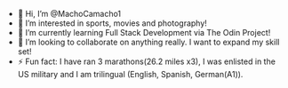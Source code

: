 - 👋 Hi, I’m @MachoCamacho1
- 👀 I’m interested in sports, movies and photography!
- 🌱 I’m currently learning Full Stack Development via The Odin Project!
- 💞️ I’m looking to collaborate on anything really. I want to expand my skill set!
- ⚡ Fun fact: I have ran 3 marathons(26.2 miles x3), I was enlisted in the US military and I am trilingual (English, Spanish, German(A1)).

<!---
MachoCamacho1/MachoCamacho1 is a ✨ special ✨ repository because its `README.md` (this file) appears on your GitHub profile.
You can click the Preview link to take a look at your changes.
--->
